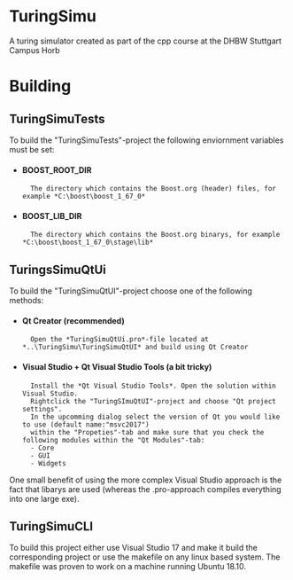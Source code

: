 # TuringSimu
A turing simulator created as part of the cpp course at the DHBW Stuttgart Campus Horb

# Building

## TuringSimuTests
To build the "TuringSimuTests"-project the following enviornment variables must be set:

* #### BOOST_ROOT_DIR
        The directory which contains the Boost.org (header) files, for example *C:\boost\boost_1_67_0*
* #### BOOST_LIB_DIR
        The directory which contains the Boost.org binarys, for example *C:\boost\boost_1_67_0\stage\lib*

## TuringsSimuQtUi
To build the "TuringSimuQtUI"-project choose one of the following methods:

* #### Qt Creator (recommended)
        Open the *TuringSimuQtUi.pro*-file located at *..\TuringSimu\TuringSimuQtUI* and build using Qt Creator
* #### Visual Studio + Qt Visual Studio Tools (a bit tricky)
        Install the *Qt Visual Studio Tools*. Open the solution within Visual Studio. 
        Rightclick the "TuringSImuQtUI"-project and choose "Qt project settings". 
        In the upcomming dialog select the version of Qt you would like to use (default name:"msvc2017")
        within the "Propeties"-tab and make sure that you check the following modules within the "Qt Modules"-tab:
        - Core
        - GUI
        - Widgets
 One small benefit of using the more complex Visual Studio approach is the fact that libarys are used (whereas the .pro-approach compiles everything into one large exe).

## TuringSimuCLI
To build this project either use Visual Studio 17 and make it build the corresponding project or use the makefile on any linux based system. The makefile was proven to work on a machine running Ubuntu 18.10.
